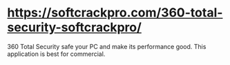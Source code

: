 # https://softcrackpro.com/360-total-security-softcrackpro/
360 Total Security safe your PC and make its performance good. This application is best for commercial. 
